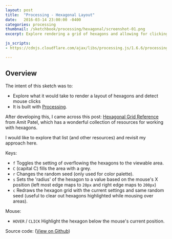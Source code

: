 ```yaml
---
layout: post
title:  "Processing - Hexagonal Layout"
date:   2016-03-14 23:00:00 -0400
categories: processing
thumbnail: /sketchbook/processing/hexagonal/screenshot-01.png
excerpt: Explore rendering a grid of hexagons and allowing for clicking/hovering over individual hexagons.

js_scripts:
- https://cdnjs.cloudflare.com/ajax/libs/processing.js/1.6.6/processing.js

---
```


<canvas data-processing-sources="/sketchbook/processing/hexagonal/hexagonal.pde"></canvas>

## Overview

The intent of this sketch was to:

- Explore what it would take to render a layout of hexagons and detect mouse clicks
- It is built with [Processing][processing-home].

After developing this, I came across this post: [Hexagonal Grid Reference][redblobgames-hexagons] from Amit Patel, which has a wonderful collection of resources for working with hexagons.

I would like to explore that list (and other resources) and revisit my approach here.

Keys:

- `f` Toggles the setting of overflowing the hexagons to the viewable area.
- `C` (capital C) fills the area with a grey.
- `r` Changes the random seed (only used for color palette).
- `s` Sets the 'radius' of the hexagon to a value based on the mouse's X position (left most edge maps to `20px` and right edge maps to `200px`)
- `c` Redraws the hexagon grid with the current settings and same random seed (useful to clear out hexagons highlighted while mousing over areas).

Mouse:

- `HOVER` / `CLICK` Highlight the hexagon below the mouse's current position.

Source code: ([View on Github][source-code])

[source-code]: https://github.com/brianhonohan/sketchbook/tree/master/processing/hexagonal
[processing-home]: https://processing.org
[redblobgames-hexagons]: https://www.redblobgames.com/grids/hexagons/
